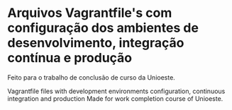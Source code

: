 # Arquivos Vagrantfile's com configuração dos ambientes de desenvolvimento, integração contínua e produção 
Feito para o trabalho de conclusão de curso da Unioeste.

Vagrantfile files with development environments configuration, continuous integration and production
Made for work completion course of Unioeste.